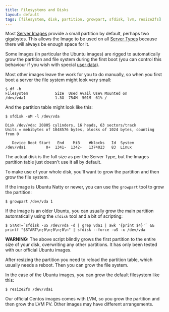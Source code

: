 ```yaml
---
title: Filesystems and Disks
layout: default
tags: [filesystem, disk, partition, growpart, sfdisk, lvm, resize2fs]
---
```


Most [Server Images](/reference/server-images/) provide a small
partition by default, perhaps two gigabytes. This allows the Image to
be used on all [Server Types](/reference/glossary/#server_type)
because there will always be enough space for it.

Some Images (in particular the Ubuntu images) are rigged to
automatically grow the partition and file system during the first boot
(you can control this behaviour if you wish with special
[user data](/guides/cli/user-data/)).

Most other images leave the work for you to do manually, so when you
first boot a server the file system might look very small:

    $ df -h
    Filesystem            Size  Used Avail Use% Mounted on
    /dev/vda1             1.3G  754M  501M  61% /

And the partition table might look like this:

    $ sfdisk -uM -l /dev/vda
    
    Disk /dev/vda: 20805 cylinders, 16 heads, 63 sectors/track
    Units = mebibytes of 1048576 bytes, blocks of 1024 bytes, counting from 0
    
       Device Boot Start   End    MiB    #blocks   Id  System
    /dev/vda1         0+  1341-  1342-   1374023   83  Linux

The actual disk is the full size as per the Server Type, but the
Images partition table just doesn't use it all by default.

To make use of your whole disk, you'll want to grow the partition and
then grow the file system.

If the image is Ubuntu Natty or newer, you can use the `growpart` tool
to grow the partition:

    $ growpart /dev/vda 1

If the image is an older Ubuntu, you can usually grow the main
partition automatically using the `sfdisk` tool and a bit of scripting:

    $ START=`sfdisk -uS /dev/vda -d | grep vda1 | awk '{print $4}'` && printf "$START\n;0\n;0\n;0\n" | sfdisk --force -uS -x /dev/vda

**WARNING:** The above script blindly grows the first partition to the
entire size of your disk, overwriting any other partitions. It has
only been tested with our official Ubuntu images.

After resizing the partition you need to reload the partition table,
which usually needs a reboot. Then you can grow the file system.

In the case of the Ubuntu images, you can grow the default filesystem
like this:

    $ resize2fs /dev/vda1

Our official Centos images comes with LVM, so you grow the partition
and then grow the LVM PV. Other images may have different
arrangements.
